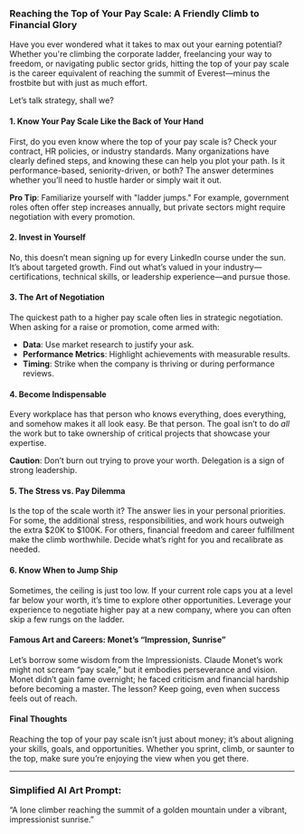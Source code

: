 ### Reaching the Top of Your Pay Scale: A Friendly Climb to Financial Glory

Have you ever wondered what it takes to max out your earning potential? Whether you're climbing the corporate ladder, freelancing your way to freedom, or navigating public sector grids, hitting the top of your pay scale is the career equivalent of reaching the summit of Everest—minus the frostbite but with just as much effort.

Let’s talk strategy, shall we?

#### 1. **Know Your Pay Scale Like the Back of Your Hand**
First, do you even know where the top of your pay scale is? Check your contract, HR policies, or industry standards. Many organizations have clearly defined steps, and knowing these can help you plot your path. Is it performance-based, seniority-driven, or both? The answer determines whether you’ll need to hustle harder or simply wait it out.

**Pro Tip**: Familiarize yourself with "ladder jumps." For example, government roles often offer step increases annually, but private sectors might require negotiation with every promotion.

#### 2. **Invest in Yourself**
No, this doesn’t mean signing up for every LinkedIn course under the sun. It’s about targeted growth. Find out what’s valued in your industry—certifications, technical skills, or leadership experience—and pursue those.

#### 3. **The Art of Negotiation**
The quickest path to a higher pay scale often lies in strategic negotiation. When asking for a raise or promotion, come armed with:

- **Data**: Use market research to justify your ask.
- **Performance Metrics**: Highlight achievements with measurable results.
- **Timing**: Strike when the company is thriving or during performance reviews.

#### 4. **Become Indispensable**
Every workplace has that person who knows everything, does everything, and somehow makes it all look easy. Be that person. The goal isn’t to do *all* the work but to take ownership of critical projects that showcase your expertise.

**Caution**: Don’t burn out trying to prove your worth. Delegation is a sign of strong leadership.

#### 5. **The Stress vs. Pay Dilemma**
Is the top of the scale worth it? The answer lies in your personal priorities. For some, the additional stress, responsibilities, and work hours outweigh the extra $20K to $100K. For others, financial freedom and career fulfillment make the climb worthwhile. Decide what’s right for you and recalibrate as needed.

#### 6. **Know When to Jump Ship**
Sometimes, the ceiling is just too low. If your current role caps you at a level far below your worth, it’s time to explore other opportunities. Leverage your experience to negotiate higher pay at a new company, where you can often skip a few rungs on the ladder.

#### Famous Art and Careers: Monet’s “Impression, Sunrise”
Let’s borrow some wisdom from the Impressionists. Claude Monet’s work might not scream “pay scale,” but it embodies perseverance and vision. Monet didn’t gain fame overnight; he faced criticism and financial hardship before becoming a master. The lesson? Keep going, even when success feels out of reach.

#### Final Thoughts
Reaching the top of your pay scale isn’t just about money; it’s about aligning your skills, goals, and opportunities. Whether you sprint, climb, or saunter to the top, make sure you’re enjoying the view when you get there.

---

### Simplified AI Art Prompt:
“A lone climber reaching the summit of a golden mountain under a vibrant, impressionist sunrise.”
